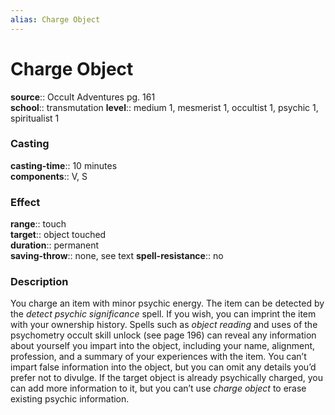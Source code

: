 ```yaml
---
alias: Charge Object
---
```


# Charge Object 

**source**:: Occult Adventures pg. 161  
**school**:: transmutation
**level**:: medium 1, mesmerist 1, occultist 1, psychic 1, spiritualist 1

### Casting 

**casting-time**:: 10 minutes  
**components**:: V, S

### Effect 

**range**:: touch  
**target**:: object touched  
**duration**:: permanent  
**saving-throw**:: none, see text
**spell-resistance**:: no

### Description 

You charge an item with minor psychic energy. The item can be detected by the *detect psychic significance* spell. If you wish, you can imprint the item with your ownership history. Spells such as *object reading* and uses of the psychometry occult skill unlock (see page 196) can reveal any information about yourself you impart into the object, including your name, alignment, profession, and a summary of your experiences with the item. You can’t impart false information into the object, but you can omit any details you’d prefer not to divulge. If the target object is already psychically charged, you can add more information to it, but you can’t use *charge object* to erase existing psychic information.
